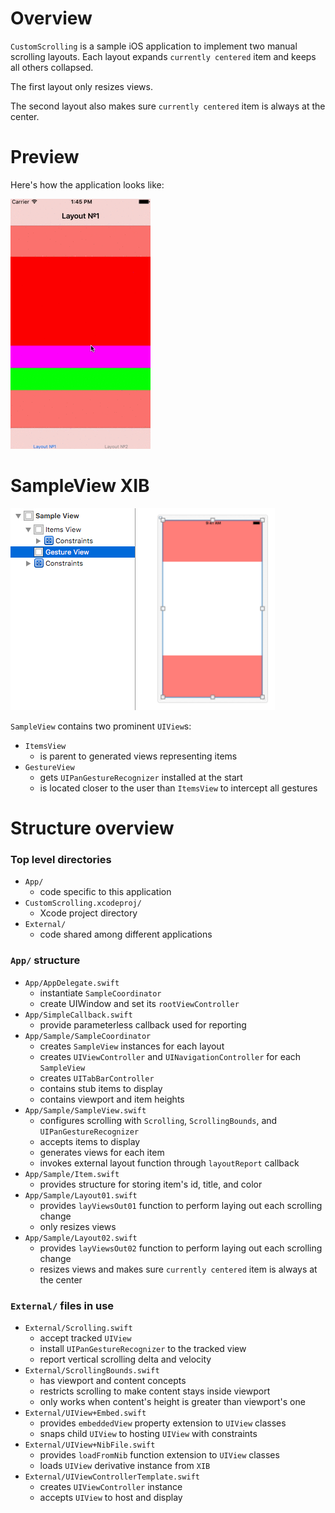 
# Overview

`CustomScrolling` is a sample iOS application to implement two manual scrolling layouts.
Each layout expands `currently centered` item and keeps all others collapsed.

The first layout only resizes views.

The second layout also makes sure `currently centered` item is always at the center.

# Preview

Here's how the application looks like:

![Preview][preview]

# SampleView XIB

![XIB structure][xib-structure]

`SampleView` contains two prominent `UIView`s:

* `ItemsView`
    * is parent to generated views representing items
* `GestureView`
    * gets `UIPanGestureRecognizer` installed at the start
    * is located closer to the user than `ItemsView` to intercept all gestures

# Structure overview

### Top level directories

* `App/`
    * code specific to this application
* `CustomScrolling.xcodeproj/`
    * Xcode project directory
* `External/`
    * code shared among different applications

### `App/` structure

* `App/AppDelegate.swift`
    * instantiate `SampleCoordinator`
    * create UIWindow and set its `rootViewController`
* `App/SimpleCallback.swift`
    * provide parameterless callback used for reporting
* `App/Sample/SampleCoordinator`
    * creates `SampleView` instances for each layout
    * creates `UIViewController` and `UINavigationController` for each `SampleView`
    * creates `UITabBarController`
    * contains stub items to display
    * contains viewport and item heights
* `App/Sample/SampleView.swift`
    * configures scrolling with `Scrolling`, `ScrollingBounds`, and `UIPanGestureRecognizer`
    * accepts items to display
    * generates views for each item
    * invokes external layout function through `layoutReport` callback
* `App/Sample/Item.swift`
    * provides structure for storing item's id, title, and color
* `App/Sample/Layout01.swift`
    * provides `layViewsOut01` function to perform laying out each scrolling change
    * only resizes views
* `App/Sample/Layout02.swift`
    * provides `layViewsOut02` function to perform laying out each scrolling change
    * resizes views and makes sure `currently centered` item is always at the center

### `External/` files in use

* `External/Scrolling.swift`
    * accept tracked `UIView`
    * install `UIPanGestureRecognizer` to the tracked view
    * report vertical scrolling delta and velocity
* `External/ScrollingBounds.swift`
    * has viewport and content concepts
    * restricts scrolling to make content stays inside viewport 
    * only works when content's height is greater than viewport's one
* `External/UIView+Embed.swift`
    * provides `embeddedView` property extension to `UIView` classes
    * snaps child `UIView` to hosting `UIView` with constraints
* `External/UIView+NibFile.swift`
    * provides `loadFromNib` function extension to `UIView` classes
    * loads `UIView` derivative instance from `XIB`
* `External/UIViewControllerTemplate.swift`
    * creates `UIViewController` instance
    * accepts `UIView` to host and display

[preview]: readme/preview.gif
[xib-structure]: readme/xib-structure.png
